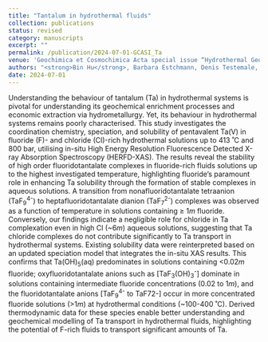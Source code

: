 ```yaml
---
title: "Tantalum in hydrothermal fluids"
collection: publications
status: revised
category: manuscripts
excerpt: ""
permalink: /publication/2024-07-01-GCASI_Ta
venue: 'Geochimica et Cosmochimica Acta special issue “Hydrothermal Geochemistry and Beyond: A Tribute to Terry M. Seward”'
authors: "<strong>Bin Hu</strong>, Barbara Estchmann, Denis Testemale, Weihua Liu, Qiushi Guan, Harald Müller and Joël Brugger."
date: 2024-07-01
---
```


Understanding the behaviour of tantalum (Ta) in hydrothermal systems is pivotal for understanding its geochemical enrichment processes and economic extraction via hydrometallurgy. Yet, its behaviour in hydrothermal systems remains poorly characterised. This study investigates the coordination chemistry, speciation, and solubility of pentavalent Ta(V) in fluoride (F)- and chloride (Cl)-rich hydrothermal solutions up to 413 ˚C and 800 bar, utilising in-situ High Energy Resolution Fluorescence Detected X-ray Absorption Spectroscopy (HERFD-XAS). The results reveal the stability of high order fluoridotantalate complexes in fluoride-rich fluids solutions up to the highest investigated temperature, highlighting fluoride’s paramount role in enhancing Ta solubility through the formation of stable complexes in aqueous solutions. A transition from nonafluoridotantalate tetraanion (TaF<sub>9</sub><sup>4-</sup>) to heptafluoridotantalate dianion (TaF<sub>7</sub><sup>2-</sup>) complexes was observed as a function of temperature in solutions containing ≥ 1<i>m</i> fluoride. Conversely, our findings indicate a negligible role for chloride in Ta complexation even in high Cl (~6<i>m</i>) aqueous solutions, suggesting that Ta chloride complexes do not contribute significantly to Ta transport in hydrothermal systems. Existing solubility data were reinterpreted based on an updated speciation model that integrates the in-situ XAS results. This confirms that Ta(OH)<sub>5</sub>(aq) predominates in solutions containing <0.02<i>m</i> fluoride; oxyfluoridotantalate anions such as [TaF<sub>3</sub>(OH)<sub>3</sub><sup>-</sup>] dominate in solutions containing intermediate fluoride concentrations (0.02 to 1<i>m</i>), and the fluoridotantalate anions [TaF<sub>9</sub><sup>4-</sup> to TaF72-] occur in more concentrated fluoride solutions (>1<i>m</i>) at hydrothermal conditions (~100-400 ˚C). Derived thermodynamic data for these species enable better understanding and geochemical modelling of Ta transport in hydrothermal fluids, highlighting the potential of F-rich fluids to transport significant amounts of Ta.
